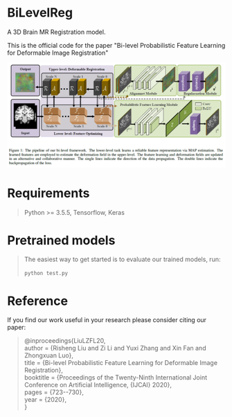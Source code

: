 # BiLevelReg
A 3D Brain MR Registration model.

This is the official code for the paper "Bi-level Probabilistic Feature Learning for Deformable Image Registration"

![Alt text](pipeline.png)

# Requirements

> Python >= 3.5.5, Tensorflow, Keras

# Pretrained models

> The easiest way to get started is to evaluate our trained models, run:  <br>
> <p><code>python test.py</code></p>

# Reference

If you find our work useful in your research please consider citing our paper:

> @inproceedings{LiuLZFL20, <br>
  author    = {Risheng Liu and Zi Li and Yuxi Zhang and Xin Fan and Zhongxuan Luo}, <br>
  title     = {Bi-level Probabilistic Feature Learning for Deformable Image Registration}, <br>
  booktitle = {Proceedings of the Twenty-Ninth International Joint Conference on
               Artificial Intelligence, {IJCAI} 2020}, <br>
  pages     = {723--730}, <br>
  year      = {2020}, <br>
}

